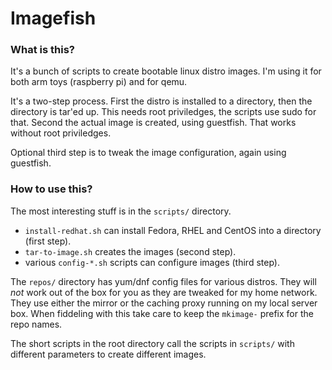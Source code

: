 
# Imagefish

### What is this?

It's a bunch of scripts to create bootable linux distro images.
I'm using it for both arm toys (raspberry pi) and for qemu.

It's a two-step process.  First the distro is installed to a
directory, then the directory is tar'ed up.  This needs root
priviledges, the scripts use sudo for that.  Second the actual image
is created, using guestfish.  That works without root priviledges.

Optional third step is to tweak the image configuration, again using
guestfish.

### How to use this?

The most interesting stuff is in the `scripts/` directory.

 * `install-redhat.sh` can install Fedora, RHEL and CentOS into a
   directory (first step).
 * `tar-to-image.sh` creates the images (second step).
 * various `config-*.sh` scripts can configure images (third step).

The `repos/` directory has yum/dnf config files for various distros.
They will *not* work out of the box for you as they are tweaked for my
home network.  They use either the mirror or the caching proxy running
on my local server box.  When fiddeling with this take care to keep
the `mkimage-` prefix for the repo names.

The short scripts in the root directory call the scripts in `scripts/`
with different parameters to create different images.
